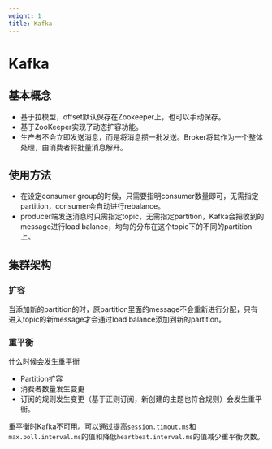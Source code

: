 ```yaml
---
weight: 1
title: Kafka
---
```


# Kafka

## 基本概念

- 基于拉模型，offset默认保存在Zookeeper上，也可以手动保存。
- 基于ZooKeeper实现了动态扩容功能。
- 生产者不会立即发送消息，而是将消息攒一批发送。Broker将其作为一个整体处理，由消费者将批量消息解开。

## 使用方法

- 在设定consumer group的时候，只需要指明consumer数量即可，无需指定partition，consumer会自动进行rebalance。
- producer端发送消息时只需指定topic，无需指定partition，Kafka会把收到的message进行load balance，均匀的分布在这个topic下的不同的partition上。

## 集群架构

### 扩容

当添加新的partition的时，原partition里面的message不会重新进行分配，只有进入topic的新message才会通过load balance添加到新的partition。

### 重平衡

什么时候会发生重平衡

- Partition扩容
- 消费者数量发生变更
- 订阅的规则发生变更（基于正则订阅，新创建的主题也符合规则）会发生重平衡。

重平衡时Kafka不可用。可以通过提高`session.timout.ms`和`max.poll.interval.ms`的值和降低`heartbeat.interval.ms`的值减少重平衡次数。